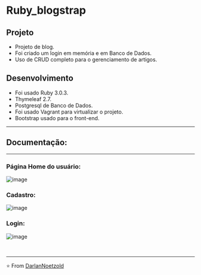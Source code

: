 # Ruby_blogstrap
 
## Projeto
* Projeto de blog.
* Foi criado um login em memória e em Banco de Dados.
* Uso de CRUD completo para o gerenciamento de artigos.

## Desenvolvimento
* Foi usado Ruby 3.0.3.
* Thymeleaf 2.7.
* Postgresql de Banco de Dados.
* Foi usado Vagrant para virtualizar o projeto.
* Bootstrap usado para o front-end.

---

## Documentação:

---

### Página Home do usuário:
![image](https://user-images.githubusercontent.com/41628589/154798429-801d8040-a4c8-4fe7-ab1e-bed43b67cdb7.png)

### Cadastro: 
![image](https://user-images.githubusercontent.com/41628589/154798451-1fed4384-43aa-4ee4-b545-0d2a88e60719.png)

### Login:
![image](https://user-images.githubusercontent.com/41628589/154798487-ece4a755-50cb-44b2-92bb-ebefad60b33f.png)

<BR>

 ---
 
 ⭐️ From [DarlanNoetzold](https://github.com/DarlanNoetzold)

